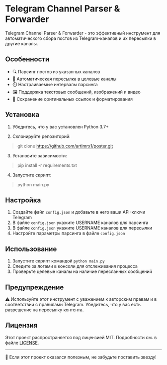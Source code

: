 # Telegram Channel Parser & Forwarder

Telegram Channel Parser & Forwarder - это эффективный инструмент для автоматического сбора постов из Telegram-каналов и их пересылки в другие каналы.

## Особенности

- 🔍 Парсинг постов из указанных каналов
- 🚀 Автоматическая пересылка в целевые каналы
- ⏱️ Настраиваемые интервалы парсинга
- 🖼️ Поддержка текстовых сообщений, изображений и видео
- 🔗 Сохранение оригинальных ссылок и форматирования

## Установка

1. Убедитесь, что у вас установлен Python 3.7+

2. Склонируйте репозиторий:

> git clone https://github.com/artlmrx1/poster.git 


3. Установите зависимости:

> pip install -r requirements.txt


4. Запустите скрипт:

> python main.py


## Настройка

1. Создайте файл `config.json` и добавьте в него ваши API-ключи Telegram
2. В файле `config.json` укажите USERNAME каналов для парсинга
3. В файле `config.json` укажите USERNAME каналов для пересылки
4. Настройте параметры парсинга в файле `config.json`

## Использование

1. Запустите скрипт командой `python main.py`
2. Следите за логами в консоли для отслеживания процесса
3. Проверьте целевые каналы на наличие пересланных сообщений

## Предупреждение

⚠️ Используйте этот инструмент с уважением к авторским правам и в соответствии с правилами Telegram. Убедитесь, что у вас есть разрешение на пересылку контента.

## Лицензия

Этот проект распространяется под лицензией MIT. Подробности см. в файле [LICENSE](LICENSE).

---

🌟 Если этот проект оказался полезным, не забудьте поставить звезду!
